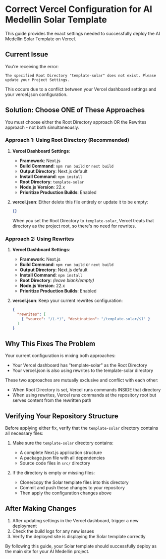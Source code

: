 # Correct Vercel Configuration for AI Medellin Solar Template

This guide provides the exact settings needed to successfully deploy the AI Medellin Solar Template on Vercel.

## Current Issue

You're receiving the error:
```
The specified Root Directory "template-solar" does not exist. Please update your Project Settings.
```

This occurs due to a conflict between your Vercel dashboard settings and your vercel.json configuration.

## Solution: Choose ONE of These Approaches

You must choose either the Root Directory approach OR the Rewrites approach - not both simultaneously.

### Approach 1: Using Root Directory (Recommended)

1. **Vercel Dashboard Settings**:
   - **Framework**: Next.js
   - **Build Command**: `npm run build` or `next build`
   - **Output Directory**: Next.js default
   - **Install Command**: `npm install`
   - **Root Directory**: `template-solar`
   - **Node.js Version**: 22.x
   - **Prioritize Production Builds**: Enabled

2. **vercel.json**:
   Either delete this file entirely or update it to be empty:
   ```json
   {}
   ```

   When you set the Root Directory to `template-solar`, Vercel treats that directory as the project root, so there's no need for rewrites.

### Approach 2: Using Rewrites

1. **Vercel Dashboard Settings**:
   - **Framework**: Next.js
   - **Build Command**: `npm run build` or `next build`
   - **Output Directory**: Next.js default
   - **Install Command**: `npm install`
   - **Root Directory**: *(leave blank/empty)*
   - **Node.js Version**: 22.x
   - **Prioritize Production Builds**: Enabled

2. **vercel.json**:
   Keep your current rewrites configuration:
   ```json
   {
     "rewrites": [
       { "source": "/(.*)", "destination": "/template-solar/$1" }
     ]
   }
   ```

## Why This Fixes The Problem

Your current configuration is mixing both approaches:
- Your Vercel dashboard has "template-solar" as the Root Directory
- Your vercel.json is also using rewrites to the template-solar directory

These two approaches are mutually exclusive and conflict with each other:
- When Root Directory is set, Vercel runs commands INSIDE that directory
- When using rewrites, Vercel runs commands at the repository root but serves content from the rewritten path

## Verifying Your Repository Structure

Before applying either fix, verify that the `template-solar` directory contains all necessary files:

1. Make sure the `template-solar` directory contains:
   - A complete Next.js application structure
   - A package.json file with all dependencies
   - Source code files in `src/` directory

2. If the directory is empty or missing files:
   - Clone/copy the Solar template files into this directory
   - Commit and push these changes to your repository
   - Then apply the configuration changes above

## After Making Changes

1. After updating settings in the Vercel dashboard, trigger a new deployment
2. Check the build logs for any new issues
3. Verify the deployed site is displaying the Solar template correctly

By following this guide, your Solar template should successfully deploy as the main site for your AI Medellin project.